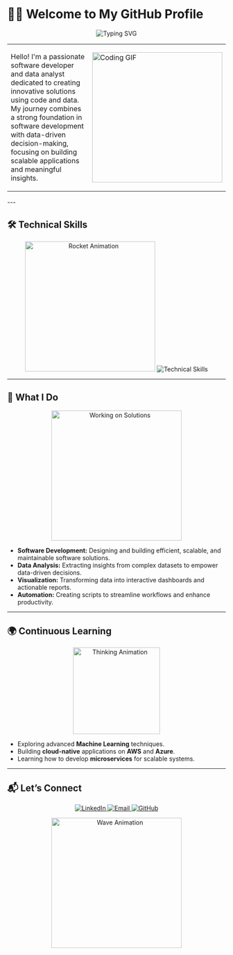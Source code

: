 # 👨‍💻 Welcome to My GitHub Profile  
<p align="center">
  <img src="https://readme-typing-svg.herokuapp.com?font=Fira+Code&size=28&pause=1000&color=F75C7E&center=true&vCenter=true&width=1000&lines=Hi+There!+👋+I'm+a+Software+Developer+Data+Analyst;Building+Scalable+and+Innovative+Solutions!" alt="Typing SVG" />
</p>

<table>
  <tr>
    <td>
      <p align="left"> 
        Hello! I'm a passionate software developer and data analyst dedicated to creating innovative solutions using code and data. My journey combines a strong foundation in software development with data-driven decision-making, focusing on building scalable applications and meaningful insights.
      </p>
    </td>
    <td>
      <p align="left">
        <img src="https://media.giphy.com/media/qgQUggAC3Pfv687qPC/giphy.gif" width="300" alt="Coding GIF" />
      </p>
    </td>
  </tr>
</table>
---

## 🛠️ Technical Skills  

<div align="center">
  <img src="https://media.giphy.com/media/L8K62iTDkzGX6/giphy.gif" width="300" alt="Rocket Animation" />
  <img src="https://skillicons.dev/icons?i=python,javascript,html,css,react,flask,git,github,aws,azure,tableau,powerbi" alt="Technical Skills" />
</div>

---

## 🌟 What I Do  

<div align="center">
  <img src="https://media.giphy.com/media/VTtANKl0beDFQRLDTh/giphy.gif" width="300" alt="Working on Solutions" />
</div>

- **Software Development:** Designing and building efficient, scalable, and maintainable software solutions.  
- **Data Analysis:** Extracting insights from complex datasets to empower data-driven decisions.  
- **Visualization:** Transforming data into interactive dashboards and actionable reports.  
- **Automation:** Creating scripts to streamline workflows and enhance productivity.  

---

## 🌍 Continuous Learning  

<p align="center">
  <img src="https://media.giphy.com/media/WFZvB7VIXBgiz3oDXE/giphy.gif" width="200" alt="Thinking Animation" />
</p>


- Exploring advanced **Machine Learning** techniques.  
- Building **cloud-native** applications on **AWS** and **Azure**.  
- Learning how to develop **microservices** for scalable systems.  

---

## 📬 Let’s Connect  

<p align="center">
  <a href="https://linkedin.com/in/wesleyhk" target="_blank">
    <img src="https://img.shields.io/badge/LinkedIn-0077B5?style=for-the-badge&logo=linkedin&logoColor=white" alt="LinkedIn" />
  </a>
  <a href="mailto:hks.wesley@gmail.com">
    <img src="https://img.shields.io/badge/Email-D14836?style=for-the-badge&logo=gmail&logoColor=white" alt="Email" />
  </a>
  <a href="https://github.com/wharuo" target="_blank">
    <img src="https://img.shields.io/badge/GitHub-100000?style=for-the-badge&logo=github&logoColor=white" alt="GitHub" />
  </a>
</p>

<p align="center">
  <img src="https://media.giphy.com/media/j2pOGeGYKe2xCCKwfi/giphy.gif" width="300" alt="Wave Animation" />
</p>


